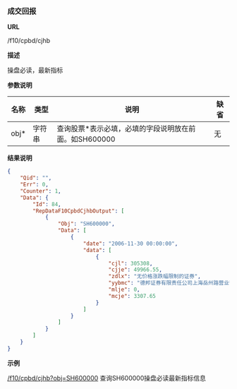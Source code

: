
### 成交回报

**URL**

/f10/cpbd/cjhb

**描述**

操盘必读，最新指标

**参数说明**

|名称|类型|说明|缺省|
| -------- | -------- | -------- | -------- |
|obj\*|字符串|查询股票\*表示必填，必填的字段说明放在前面。如SH600000|无|


**结果说明**

```json
{
    "Qid": "",
    "Err": 0,
    "Counter": 1,
    "Data": {
        "Id": 84,
        "RepDataF10CpbdCjhbOutput": [
            {
                "Obj": "SH600000",
                "Data": [
                    {
                        "date": "2006-11-30 00:00:00",
                        "data": [
                            {
                                "cjl": 305308,
                                "cjje": 49966.55,
                                "zdlx": "无价格涨跌幅限制的证券",
                                "yybmc": "德邦证券有限责任公司上海岳州路营业部",
                                "mlje": 0,
                                "mcje": 3307.65
                            }
                        ]
                    }
                ]
            }
        ]
    }
}
```

**示例**

[/f10/cpbd/cjhb?obj=SH600000]($APIHOST$/f10/cpbd/cjhb?obj=SH600000)
查询SH600000操盘必读最新指标信息
